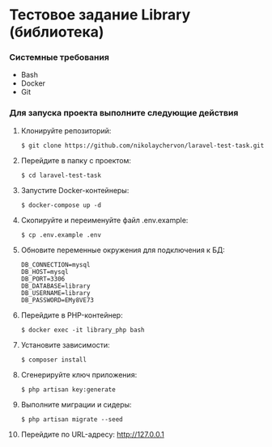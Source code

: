 # Тестовое задание Library (библиотека)

### Системные требования

- Bash
- Docker
- Git

### Для запуска проекта выполните следующие действия

1. Клонируйте репозиторий:
    ```shell
    $ git clone https://github.com/nikolaychervon/laravel-test-task.git
    ```

2. Перейдите в папку с проектом:
    ```shell
    $ cd laravel-test-task
    ```

3. Запустите Docker-контейнеры:
    ```shell
    $ docker-compose up -d
    ```

4. Скопируйте и переименуйте файл .env.example:
    ```shell
    $ cp .env.example .env
    ```

5. Обновите переменные окружения для подключения к БД:
    ```dotenv
    DB_CONNECTION=mysql
    DB_HOST=mysql
    DB_PORT=3306
    DB_DATABASE=library
    DB_USERNAME=library
    DB_PASSWORD=EMy8VE73
    ```
6. Перейдите в PHP-контейнер:
    ```shell
    $ docker exec -it library_php bash
    ```

7. Установите зависимости:
    ```shell
    $ composer install
    ```

8. Сгенерируйте ключ приложения:
    ```shell
    $ php artisan key:generate
    ```

9. Выполните миграции и сидеры:
    ```shell
    $ php artisan migrate --seed
    ```

10. Перейдите по URL-адресу: http://127.0.0.1
